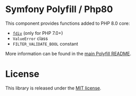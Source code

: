 Symfony Polyfill / Php80
========================

This component provides functions added to PHP 8.0 core:

- [`fdiv`](https://php.net/fdiv) (only for PHP 7.0+)
- `ValueError` class
- `FILTER_VALIDATE_BOOL` constant

More information can be found in the
[main Polyfill README](https://github.com/symfony/polyfill/blob/master/README.md).

License
=======

This library is released under the [MIT license](LICENSE).
